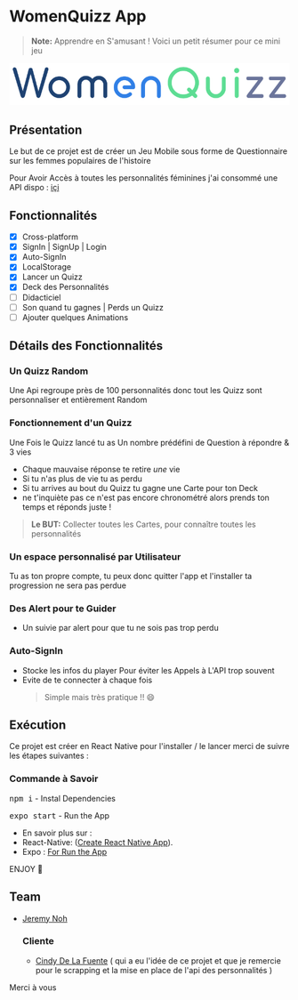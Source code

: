 # WomenQuizz App

> **Note:** Apprendre en S'amusant !
> Voici un petit résumer pour ce mini jeu

![womenQuizz](assets/Tile.png "this is the name Of the Project")

## Présentation

Le but de ce projet est de créer un Jeu Mobile sous forme de Questionnaire sur les femmes populaires de l'histoire

Pour Avoir Accès à toutes les personnalités féminines j'ai consommé une API dispo : [içi](<[https://github.com/cindyDLF/100-Women-of-History-Api](https://github.com/cindyDLF/100-Women-of-History-Api)>)

## Fonctionnalités

- [x] Cross-platform
- [x] SignIn | SignUp | Login
- [x] Auto-SignIn
- [x] LocalStorage
- [x] Lancer un Quizz
- [x] Deck des Personnalités
- [ ] Didacticiel
- [ ] Son quand tu gagnes | Perds un Quizz
- [ ] Ajouter quelques Animations

## Détails des Fonctionnalités

### Un Quizz Random

Une Api regroupe près de 100 personnalités
donc tout les Quizz sont personnaliser et entièrement Random

### Fonctionnement d'un Quizz

Une Fois le Quizz lancé tu as Un nombre prédéfini de Question à répondre & 3 vies

- Chaque mauvaise réponse te retire _une_ vie
- Si tu n'as plus de vie tu as perdu
- Si tu arrives au bout du Quizz tu gagne une Carte pour ton Deck
- ne t'inquiète pas ce n'est pas encore chronométré alors prends ton temps et réponds juste !

> **Le BUT:** Collecter toutes les Cartes, pour connaître toutes les personnalités

### Un espace personnalisé par Utilisateur

Tu as ton propre compte, tu peux donc quitter l'app et l'installer ta progression ne sera pas perdue

### Des Alert pour te Guider

- Un suivie par alert pour que tu ne sois pas trop perdu

### Auto-SignIn

- Stocke les infos du player Pour éviter les Appels à L'API trop souvent
- Evite de te connecter à chaque fois
  > Simple mais très pratique !! 😄

## Exécution

Ce projet est créer en React Native pour l'installer / le lancer merci de suivre les étapes suivantes :

### Commande à Savoir

<kbd>npm i</kbd> - Instal Dependencies

<kbd> expo start</kbd> - Run the App

- En savoir plus sur :
- React-Native: ([Create React Native App](https://facebook.github.io/react-native/)).
- Expo : [For Run the App](https://expo.io/learn)

ENJOY 🙂

## Team

- [Jeremy Noh](https://github.com/JeremyNoh)

  ### Cliente

  - [Cindy De La Fuente](https://github.com/cindyDLF)
    ( qui a eu l'idée de ce projet et que je remercie pour le scrapping et la mise en place de l'api des personnalités )

Merci à vous
